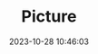 ---
weight: 1
images:
- /images/edited/251.jpeg
title: Picture
date: 2023-10-28 10:46:03
tags: [luminar neo,work,24-70mm F2.8 DG DN | Art 019,ILCE-7M3,25.1,person]
---